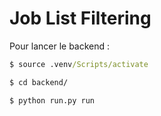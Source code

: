 # Job List Filtering

Pour lancer le backend : 

```cmd
$ source .venv/Scripts/activate

$ cd backend/

$ python run.py run
```